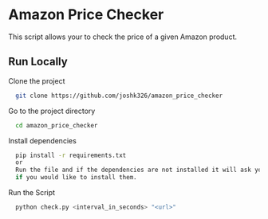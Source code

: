 
# Amazon Price Checker

This script allows your to check the price of a given Amazon product.


## Run Locally

Clone the project

```bash
  git clone https://github.com/joshk326/amazon_price_checker
```

Go to the project directory

```bash
  cd amazon_price_checker
```

Install dependencies

```bash
  pip install -r requirements.txt
  or
  Run the file and if the dependencies are not installed it will ask you 
  if you would like to install them.
```

Run the Script

```bash
  python check.py <interval_in_seconds> "<url>"
```


